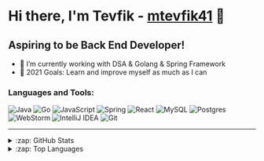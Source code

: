 # Hi there, I'm Tevfik - [mtevfik41](https://mtevfik41.github.io/) 👋

<!-- ![visitors](https://visitor-badge.glitch.me/badge?page_id=mtevfik41.mtevfik41) -->

## Aspiring to be Back End Developer!

- 🌱 I’m currently working with DSA & Golang & Spring Framework
- 🥅 2021 Goals: Learn and improve myself as much as I can


### Languages and Tools:

![Java](https://img.shields.io/badge/java-%23ED8B00.svg?style=for-the-badge&logo=java&logoColor=white)
![Go](https://img.shields.io/badge/go-%2300ADD8.svg?style=for-the-badge&logo=go&logoColor=white)
![JavaScript](https://img.shields.io/badge/javascript-%23323330.svg?style=for-the-badge&logo=javascript&logoColor=%23F7DF1E)
![Spring](https://img.shields.io/badge/spring-%236DB33F.svg?style=for-the-badge&logo=spring&logoColor=white)
![React](https://img.shields.io/badge/react-%2320232a.svg?style=for-the-badge&logo=react&logoColor=%2361DAFB)
![MySQL](https://img.shields.io/badge/mysql-%2300f.svg?style=for-the-badge&logo=mysql&logoColor=white)
![Postgres](https://img.shields.io/badge/postgres-%23316192.svg?style=for-the-badge&logo=postgresql&logoColor=white)
![WebStorm](https://img.shields.io/badge/webstorm-143?style=for-the-badge&logo=webstorm&logoColor=white&color=black)
![IntelliJ IDEA](https://img.shields.io/badge/IntelliJIDEA-000000.svg?style=for-the-badge&logo=intellij-idea&logoColor=white)
![Git](https://img.shields.io/badge/git-%23F05033.svg?style=for-the-badge&logo=git&logoColor=white)


---

<details>
  <summary>:zap: GitHub Stats</summary>

  <img align="left" alt="mtevfik41's GitHub Stats" src="https://github-readme-stats.vercel.app/api?username=mtevfik41&show_icons=true&hide_border=true&count_private=true&theme=react" />

</details>
<details>
  <summary>:zap: Top Languages</summary>

  <img align="left" alt="mtevfik41's GitHub Stats" src="https://github-readme-stats.vercel.app/api/top-langs/?username=mtevfik41&show_icons=true&hide_border=true&theme=react&layout=compact&langs_count=7&hide=html,css,scss,makefile" />

</details>
